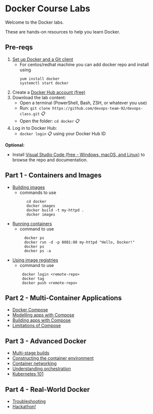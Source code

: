 # Docker Course Labs

Welcome to the Docker labs.

These are hands-on resources to help you learn Docker.

## Pre-reqs

1. [Set up Docker and a Git client](https://docs.docker.com/get-docker/)
   - For centos/redhat machine you can add docker repo and install using
     ```
     yum install docker
     systemctl start docker
     ```
3. Create a [Docker Hub account (free)](https://hub.docker.com/)
4. Download the lab content:
    - Open a terminal (PowerShell, Bash, ZSH, or whatever you use)
    - Run: `git clone https://github.com/devops-team-92/devops-class.git` 📋
    - Open the folder: `cd docker` 📋
5. Log in to Docker Hub:
    - `docker login` 📋 using your Docker Hub ID

**Optional:**
- Install [Visual Studio Code (free - Windows, macOS, and Linux)](https://code.visualstudio.com/) to browse the repo and documentation.

## Part 1 - Containers and Images
- [Building images](https://docker.courselabs.co/labs/images/)
  - commands to use
     ```
        cd docker
        docker images
        docker build -t my-httpd .
        docker images
     ```
- [Running containers](https://docker.courselabs.co/labs/containers/)
  - command to use
    ```
      docker ps
      docker run -d -p 8081:80 my-httpd "Hello, Docker!"
      docker ps
      docker ps -a
    ```
- [Using image registries](https://docker.courselabs.co/labs/registries/)
  - command to use
    ```
     docker login <remote-repo>
     docker tag
     docker push <remote-repo>
    ```

## Part 2 - Multi-Container Applications

- [Docker Compose](https://docker.courselabs.co/lab2/docker-compose)
- [Modelling apps with Compose](https://docker.courselabs.co/lab2/modelling-apps)
- [Building apps with Compose](https://docker.courselabs.co/lab2/building-apps)
- [Limitations of Compose](https://docker.courselabs.co/lab2/compose-limitations)

## Part 3 - Advanced Docker

- [Multi-stage builds](https://docker.courselabs.co/lab3/multi-stage-builds)
- [Constructing the container environment](https://docker.courselabs.co/labs/env/)
- [Container networking](https://docker.courselabs.co/lab3/container-networking)
- [Understanding orchestration](https://docker.courselabs.co/lab3/orchestration)
- [Kubernetes 101](https://docker.courselabs.co/lab3/kubernetes-101)

## Part 4 - Real-World Docker

- [Troubleshooting](https://docker.courselabs.co/lab4/troubleshooting)
- [Hackathon!](https://docker.courselabs.co/lab4/hackathon)

